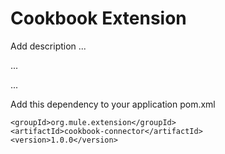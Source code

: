# Cookbook Extension

Add description ...


...


...


Add this dependency to your application pom.xml

```
<groupId>org.mule.extension</groupId>
<artifactId>cookbook-connector</artifactId>
<version>1.0.0</version>
```
